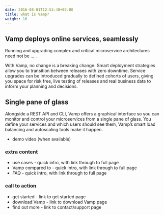 ```yaml
---
date: 2016-08-01T12:53:48+02:00
title: what is Vamp?
weight: 10
---
```


## Vamp deploys online services, seamlessly

Running and upgrading complex and critical microservice architectures need not be ... .

With Vamp, no change is a breaking change. Smart deployment strategies allow you to transition between releases with zero downtime. Service upgrades can be introduced gradually to defined cohorts of users, giving you space for risk free, live testing of releases and real business data to inform your planning and decisions.

## Single pane of glass
Alongside a REST API and CLI, Vamp offers a graphical interface so you can monitor and control your microservices from a single pane of glass.
You define your services and which users should see them, Vamp’s smart load balancing and autoscaling tools make it happen.

* demo video (when available)

### extra content
* use cases - quick intro, with link through to full page
* Vamp compared to - quick intro, with link through to full page
* FAQ - quick intro, with link through to full page

### call to action
* get started - link to get started page
* download Vamp - link to download Vamp page
* find out more - link to contact/support page
